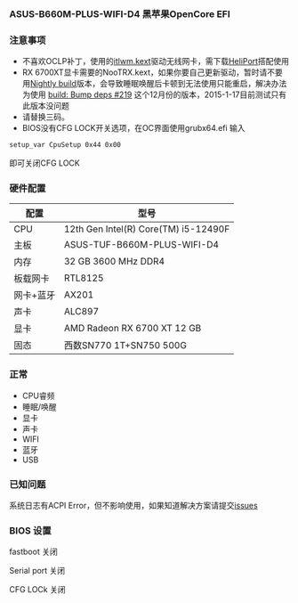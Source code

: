 
### ASUS-B660M-PLUS-WIFI-D4 黑苹果OpenCore EFI

### 注意事项
- 不喜欢OCLP补丁，使用的[itlwm.kext](https://github.com/OpenIntelWireless/itlwm)驱动无线网卡，需下载[HeliPort](https://github.com/OpenIntelWireless/HeliPort.git)搭配使用 
- RX 6700XT显卡需要的NooTRX.kext，如果你要自己更新驱动，暂时请不要用[Nightly build](https://chefkissinc.github.io/applehax/nootrx/)版本，会导致睡眠唤醒后卡顿到无法使用只能重启，解决办法为使用 [build: Bump deps #219](https://github.com/ChefKissInc/NootRX/actions/runs/11941828922) 这个12月份的版本，2015-1-17目前测试只有此版本没问题
- 请替换三码。
- BIOS没有CFG LOCK开关选项，在OC界面使用grubx64.efi 输入
```bash
setup_var CpuSetup 0x44 0x00
```
即可关闭CFG LOCK

### 硬件配置

|  配置|  型号|
|---|---|
|  CPU| 12th Gen Intel(R) Core(TM) i5-12490F |
|  主板| ASUS-TUF-B660M-PLUS-WIFI-D4 |
|  内存| 32 GB 3600 MHz DDR4 |
|  板载网卡|  RTL8125 |
|  网卡+蓝牙| AX201 |
|  声卡| ALC897 |
|  显卡| AMD Radeon RX 6700 XT 12 GB |
|  固态| 西数SN770 1T+SN750 500G|

### 正常
- CPU睿频
- 睡眠/唤醒
- 显卡
- 声卡
- WIFI
- 蓝牙
- USB
### 已知问题
系统日志有ACPI Error，但不影响使用，如果知道解决方案请提交[issues](https://github.com/lu2009/Hackintosh_12490f_ASUS-B660M-PLUS-WIFI-D4_6700xt/issues)



### BIOS 设置
fastboot 关闭

Serial port 关闭

CFG LOCk 关闭





